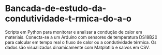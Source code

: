 # Bancada-de-estudo-da-condutividade-t-rmica-do-a-o
Scripts em Python para monitorar e analisar a condução de calor em materiais. Conecta-se a um Arduino com sensores de temperatura DS18B20 para calcular em tempo real o fluxo de calor ou a condutividade térmica. Os dados são visualizados dinamicamente com Matplotlib e salvos em CSV.
